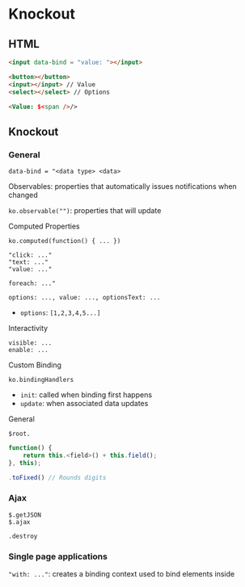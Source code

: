 # Knockout

## HTML

```HTML
<input data-bind = "value: "></input>

<button></button>  
<input></input> // Value
<select></select> // Options

<Value: $<span />/>
```

## Knockout

### General

`data-bind = "<data type> <data>`

Observables: properties that automatically issues notifications when changed

`ko.observable("")`: properties that will update

Computed Properties

`ko.computed(function() { ... })`

`"click: ..."`  
`"text: ..."`  
`"value: ..."`  

`foreach: ..."`

`options: ..., value: ..., optionsText: ...`
- `options`: `[1,2,3,4,5...]`

Interactivity

`visible: ...`  
`enable: ...`

Custom Binding

`ko.bindingHandlers`
- `init`: called when binding first happens
- `update`: when associated data updates

General

`$root.`

```JavaScript
function() {
    return this.<field>() + this.field();
}, this);

.toFixed() // Rounds digits
```

### Ajax

`$.getJSON`  
`$.ajax`

`.destroy`

### Single page applications

`"with: ..."`: creates a binding context used to bind elements inside